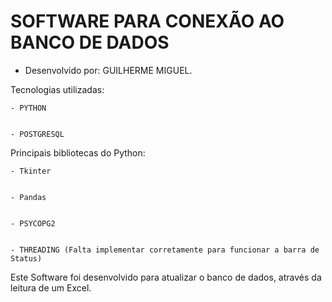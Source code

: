 # SOFTWARE PARA CONEXÃO AO BANCO DE DADOS

- Desenvolvido por: GUILHERME MIGUEL.


Tecnologias utilizadas:


    - PYTHON

    
    - POSTGRESQL

    

Principais bibliotecas do Python:


    - Tkinter

    
    - Pandas

    
    - PSYCOPG2

    
    - THREADING (Falta implementar corretamente para funcionar a barra de Status)

    

Este Software foi desenvolvido para atualizar o banco de dados, através da leitura de um Excel.
